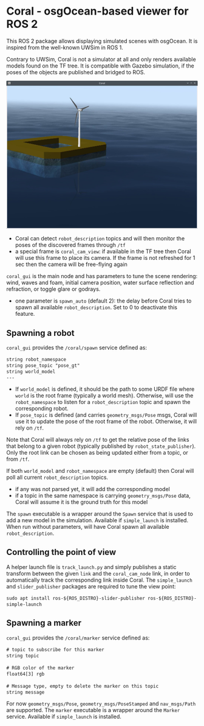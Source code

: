 # Coral - osgOcean-based viewer for ROS 2

This ROS 2 package allows displaying simulated scenes with osgOcean. It is inspired from the well-known UWSim in ROS 1.

Contrary to UWSim, Coral is not a simulator at all and only renders available models found on the TF tree. It is compatible with Gazebo simulation, if the poses of the objects are published and bridged to ROS.

![](images/floatgen-bluerov.png)

 - Coral can detect `robot_description` topics and will then monitor the poses of the discovered frames through `/tf`
 - a special frame is `coral_cam_view`: if available in the TF tree then Coral will use this frame to place its camera. If the frame is not refreshed for 1 sec then the camera will be free-flying again

 `coral_gui` is the main node and has parameters to tune the scene rendering: wind, waves and foam, initial camera position, water surface reflection and refraction, or toggle glare or godrays.

 - one parameter is `spawn_auto` (default 2): the delay before Coral tries to spawn all available `robot_description`. Set to 0 to deactivate this feature.

## Spawning a robot

`coral_gui` provides the `/coral/spawn` service defined as:

```
string robot_namespace
string pose_topic "pose_gt"
string world_model
---
```

 - If `world_model` is defined, it should be the path to some URDF file where `world` is the root frame (typically a world mesh).
Otherwise, will use the `robot_namespace` to listen for a `robot_description` topic and spawn the corresponding robot.
- If `pose_topic` is defined (and carries `geometry_msgs/Pose` msgs, Coral will use it to update the pose of the root frame of the robot. Otherwise, it will rely on `/tf`.

Note that Coral will always rely on `/tf` to get the relative pose of the links that belong to a given robot (typically published by `robot_state_publisher`). Only the root link can be chosen as being updated either from a topic, or from `/tf`.

If both `world_model` and `robot_namespace` are empty (default) then Coral will poll all current `robot_description` topics.

 - if any was not parsed yet, it will add the corresponding model
 - if a topic in the same namespace is carrying `geometry_msgs/Pose` data, Coral will assume it is the ground truth for this model

The `spawn` executable is a wrapper around the `Spawn` service that is used to add a new model in the simulation. Available if `simple_launch` is installed.
When run without parameters, will have Coral spawn all available `robot_description`.

## Controlling the point of view

A helper launch file is `track_launch.py` and simply publishes a static transform between the given `link` and the `coral_cam_node` link, in order to automatically track the corresponding link inside Coral. The `simple_launch` and `slider_publisher` packages are required to tune the view point:

```
sudo apt install ros-${ROS_DISTRO}-slider-publisher ros-${ROS_DISTRO}-simple-launch
```

## Spawning a marker

`coral_gui` provides the `/coral/marker` service defined as:

```
# topic to subscribe for this marker
string topic

# RGB color of the marker
float64[3] rgb

# Message type, empty to delete the marker on this topic
string message
```

For now `geometry_msgs/Pose`, `geometry_msgs/PoseStamped` and `nav_msgs/Path` are supported.
The `marker` executable is a wrapper around the `Marker` service. Available if `simple_launch` is installed.
